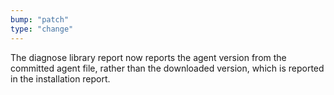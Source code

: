 ```yaml
---
bump: "patch"
type: "change"
---
```


The diagnose library report now reports the agent version from the committed agent file,
rather than the downloaded version, which is reported in the installation report.
